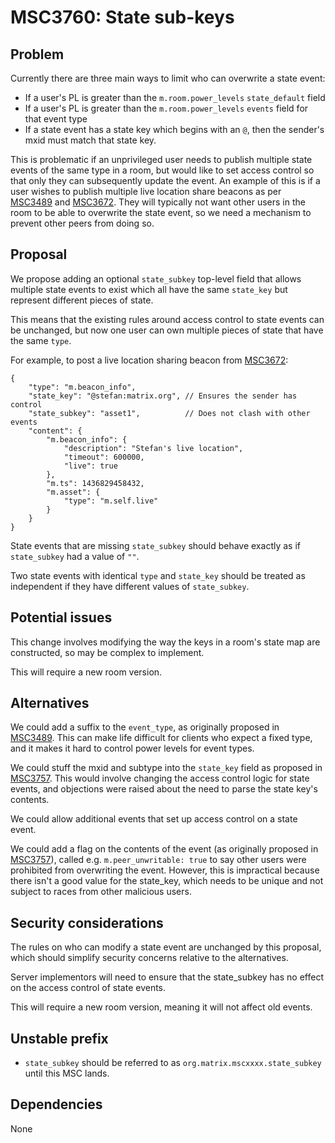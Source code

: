 # MSC3760: State sub-keys

## Problem

Currently there are three main ways to limit who can overwrite a state event:

 * If a user's PL is greater than the `m.room.power_levels` `state_default` field
 * If a user's PL is greater than the `m.room.power_levels` `events` field for that event type
 * If a state event has a state key which begins with an `@`, then the sender's mxid must match that state key.

This is problematic if an unprivileged user needs to publish multiple state events of the same type in a room, but would like to set access control so that only they can subsequently update the event. An example of this is if a user wishes to publish multiple live location share beacons as per [MSC3489](https://github.com/matrix-org/matrix-spec-proposals/pull/3489) and [MSC3672](https://github.com/matrix-org/matrix-spec-proposals/pull/3672).  They will typically not want other users in the room to be able to overwrite the state event, so we need a mechanism to prevent other peers from doing so.

## Proposal

We propose adding an optional `state_subkey` top-level field that allows multiple state events to exist which all have the same `state_key` but represent different pieces of state.

This means that the existing rules around access control to state events can be unchanged, but now one user can own multiple pieces of state that have the same `type`.

For example, to post a live location sharing beacon from [MSC3672](https://github.com/matrix-org/matrix-spec-proposals/pull/3672):

```json=
{
    "type": "m.beacon_info",
    "state_key": "@stefan:matrix.org", // Ensures the sender has control
    "state_subkey": "asset1",          // Does not clash with other events
    "content": {
        "m.beacon_info": {
            "description": "Stefan's live location",
            "timeout": 600000,
            "live": true
        },
        "m.ts": 1436829458432,
        "m.asset": {
            "type": "m.self.live"
        }
    }
}
```

State events that are missing `state_subkey` should behave exactly as if `state_subkey` had a value of `""`.

Two state events with identical `type` and `state_key` should be treated as independent if they have different values of `state_subkey`.

## Potential issues

This change involves modifying the way the keys in a room's state map are constructed, so may be complex to implement.

This will require a new room version.

## Alternatives

We could add a suffix to the `event_type`, as originally proposed in [MSC3489](https://github.com/matrix-org/matrix-spec-proposals/pull/3489). This can make life difficult for clients who expect a fixed type, and it makes it hard to control power levels for event types.

We could stuff the mxid and subtype into the `state_key` field as proposed in [MSC3757](https://github.com/matrix-org/matrix-spec-proposals/pull/3757). This would involve changing the access control logic for state events, and objections were raised about the need to parse the state key's contents.

We could allow additional events that set up access control on a state event.

We could add a flag on the contents of the event (as originally proposed in [MSC3757](https://github.com/matrix-org/matrix-spec-proposals/pull/3757)), called e.g. `m.peer_unwritable: true` to say other users were prohibited from overwriting the event.  However, this is impractical because there isn't a good value for the state_key, which needs to be unique and not subject to races from other malicious users.

## Security considerations

The rules on who can modify a state event are unchanged by this proposal, which should simplify security concerns relative to the alternatives.

Server implementors will need to ensure that the state_subkey has no effect on the access control of state events.

This will require a new room version, meaning it will not affect old events.

## Unstable prefix

 * `state_subkey` should be referred to as `org.matrix.mscxxxx.state_subkey` until this MSC lands.

## Dependencies

None
